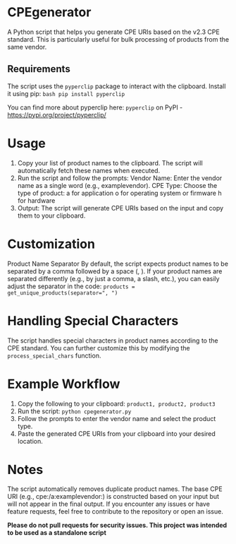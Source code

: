 # CPEgenerator
A Python script that helps you generate CPE URIs based on the v2.3 CPE standard. This is particularly useful for bulk processing of products from the same vendor.

## Requirements
The script uses the `pyperclip` package to interact with the clipboard. Install it using pip:
```bash pip install pyperclip```

You can find more about pyperclip here: `pyperclip` on PyPI - https://pypi.org/project/pyperclip/

# Usage
1. Copy your list of product names to the clipboard. The script will automatically fetch these names when executed.
2. Run the script and follow the prompts:
  Vendor Name: Enter the vendor name as a single word (e.g., examplevendor).
  CPE Type: Choose the type of product:
    a for application
    o for operating system or firmware
    h for hardware
3. Output: The script will generate CPE URIs based on the input and copy them to your clipboard.

# Customization
Product Name Separator
By default, the script expects product names to be separated by a comma followed by a space (, ). If your product names are separated differently (e.g., by just a comma, a slash, etc.), you can easily adjust the separator in the code:
```products = get_unique_products(separator=", ")```

# Handling Special Characters
The script handles special characters in product names according to the CPE standard. You can further customize this by modifying the `process_special_chars` function.

# Example Workflow
1. Copy the following to your clipboard:
```product1, product2, product3```
2. Run the script:
```python cpegenerator.py```
3. Follow the prompts to enter the vendor name and select the product type.
4. Paste the generated CPE URIs from your clipboard into your desired location.

# Notes
The script automatically removes duplicate product names.
The base CPE URI (e.g., cpe:/a:examplevendor:) is constructed based on your input but will not appear in the final output.
If you encounter any issues or have feature requests, feel free to contribute to the repository or open an issue.

**Please do not pull requests for security issues. This project was intended to be used as a standalone script**

